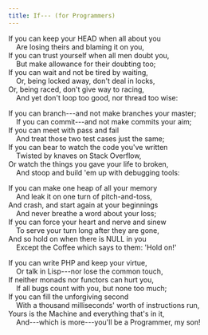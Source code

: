 ```yaml
---
title: If--- (for Programmers)
---
```


If you can keep your HEAD when all about you  
    Are losing theirs and blaming it on you,  
If you can trust yourself when all men doubt you,  
    But make allowance for their doubting too;  
If you can wait and not be tired by waiting,  
    Or, being locked away, don't deal in locks,  
Or, being raced, don't give way to racing,  
    And yet don't loop too good, nor thread too wise:

<!-- excerpt -->

If you can branch---and not make branches your master;  
    If you can commit---and not make commits your aim;  
If you can meet with pass and fail  
    And treat those two test cases just the same;  
If you can bear to watch the code you've written  
    Twisted by knaves on Stack Overflow,  
Or watch the things you gave your life to broken,  
    And stoop and build 'em up with debugging tools:

If you can make one heap of all your memory  
    And leak it on one turn of pitch-and-toss,  
And crash, and start again at your beginnings  
    And never breathe a word about your loss;  
If you can force your heart and nerve and sinew  
    To serve your turn long after they are gone,  
And so hold on when there is NULL in you  
    Except the Coffee which says to them: 'Hold on!'

If you can write PHP and keep your virtue,  
    Or talk in Lisp---nor lose the common touch,  
If neither monads nor functors can hurt you,  
    If all bugs count with you, but none too much;  
If you can fill the unforgiving second  
    With a thousand milliseconds' worth of instructions run,  
Yours is the Machine and everything that's in it,  
    And---which is more---you'll be a Programmer, my son!
